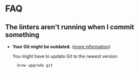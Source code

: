 # FAQ

## The linters aren't running when I commit something

- **Your Git might be outdated.**
  ([more information](https://github.com/typicode/husky/issues/435#issuecomment-679958422))

  You might have to update Git to the newest version

  ```bash
    brew upgrade git
  ```

